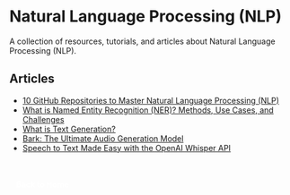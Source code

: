 # Natural Language Processing (NLP)

A collection of resources, tutorials, and articles about Natural Language Processing (NLP).

## Articles

- [10 GitHub Repositories to Master Natural Language Processing (NLP)](https://www.kdnuggets.com/10-github-repositories-to-master-natural-language-processing-nlp) 
- [What is Named Entity Recognition (NER)? Methods, Use Cases, and Challenges](https://www.datacamp.com/blog/what-is-named-entity-recognition-ner)
- [What is Text Generation?](https://www.datacamp.com/blog/what-is-text-generation) 
- [Bark: The Ultimate Audio Generation Model](https://www.kdnuggets.com/2023/05/bark-ultimate-audio-generation-model.html)
- [Speech to Text Made Easy with the OpenAI Whisper API](https://www.datacamp.com/tutorial/converting-speech-to-text-with-the-openAI-whisper-API)

<a href="/Writing-Portfolio" class="button" style="display: inline-block; padding: 4px 12px; background: var(--primary-color); color: white; text-decoration: none; border-radius: 4px; margin-top: 30px; font-weight: bold; font-size: 1em; transition: transform 0.2s ease;"><i class="fas fa-home"></i>Back to Home</a>
